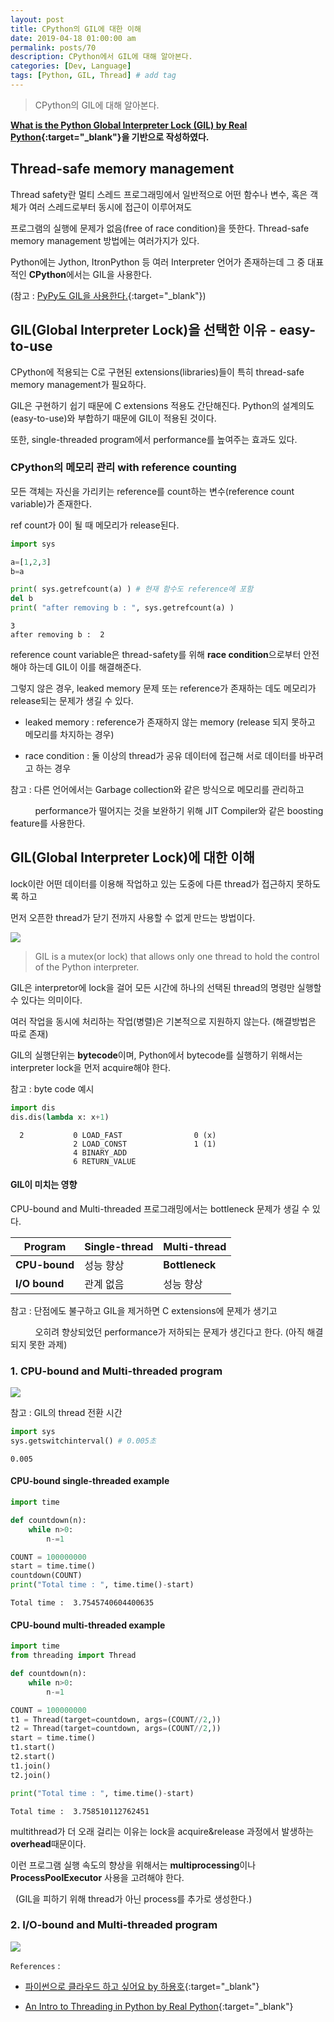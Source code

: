 ```yaml
---
layout: post
title: CPython의 GIL에 대한 이해
date: 2019-04-18 01:00:00 am
permalink: posts/70
description: CPython에서 GIL에 대해 알아본다.
categories: [Dev, Language]
tags: [Python, GIL, Thread] # add tag
---
```


> CPython의 GIL에 대해 알아본다.

**[What is the Python Global Interpreter Lock (GIL) by Real Python](https://realpython.com/python-gil/){:target="_blank"}을 기반으로 작성하였다.**


## Thread-safe memory management

Thread safety란 멀티 스레드 프로그래밍에서 일반적으로 어떤 함수나 변수, 혹은 객체가 여러 스레드로부터 동시에 접근이 이루어져도 

프로그램의 실행에 문제가 없음(free of race condition)을 뜻한다. Thread-safe memory management 방법에는 여러가지가 있다. 

Python에는 Jython, ItronPython 등 여러 Interpreter 언어가 존재하는데 그 중 대표적인 **CPython**에서는 GIL을 사용한다. 

(참고 : [PyPy도 GIL을 사용한다.](http://doc.pypy.org/en/latest/faq.html#does-pypy-have-a-gil-why){:target="_blank"})

##  GIL(Global Interpreter Lock)을 선택한 이유 - easy-to-use

CPython에 적용되는 C로 구현된 extensions(libraries)들이 특히 thread-safe memory management가 필요하다. 

GIL은 구현하기 쉽기 때문에 C extensions 적용도 간단해진다. Python의 설계의도(easy-to-use)와 부합하기 때문에 GIL이 적용된 것이다.

또한, single-threaded program에서 performance를 높여주는 효과도 있다.

### CPython의 메모리 관리 with reference counting

모든 객체는 자신을 가리키는 reference를 count하는 변수(reference count variable)가 존재한다.

ref count가 0이 될 때 메모리가 release된다.


```python
import sys

a=[1,2,3]
b=a

print( sys.getrefcount(a) ) # 현재 함수도 reference에 포함
del b
print( "after removing b : ", sys.getrefcount(a) )
```

    3
    after removing b :  2


reference count variable은 thread-safety를 위해 **race condition**으로부터 안전해야 하는데 GIL이 이를 해결해준다. 

그렇지 않은 경우, leaked memory 문제 또는 reference가 존재하는 데도 메모리가 release되는 문제가 생길 수 있다. 

* leaked memory : reference가 존재하지 않는 memory (release 되지 못하고 메모리를 차지하는 경우)

* race condition : 둘 이상의 thread가 공유 데이터에 접근해 서로 데이터를 바꾸려고 하는 경우

참고 : 다른 언어에서는 Garbage collection와 같은 방식으로 메모리를 관리하고 

&nbsp;&nbsp;&nbsp;&nbsp;&nbsp;&nbsp;&nbsp;&nbsp;&nbsp;&nbsp;performance가 떨어지는 것을 보완하기 위해 JIT Compiler와 같은 boosting feature를 사용한다.

##  GIL(Global Interpreter Lock)에 대한 이해

lock이란 어떤 데이터를 이용해 작업하고 있는 도중에 다른 thread가 접근하지 못하도록 하고 

먼저 오픈한 thread가 닫기 전까지 사용할 수 없게 만드는 방법이다.

![]({{site.baseurl}}/assets/img/python/python_gil_1.png)

> GIL is a mutex(or lock) that allows only one thread to hold the control of the Python interpreter.

GIL은 interpretor에 lock을 걸어 모든 시간에 하나의 선택된 thread의 명령만 실행할 수 있다는 의미이다. 

여러 작업을 동시에 처리하는 작업(병렬)은 기본적으로 지원하지 않는다. (해결방법은 따로 존재)

GIL의 실행단위는 **bytecode**이며, Python에서 bytecode를 실행하기 위해서는 interpreter lock을 먼저 acquire해야 한다.

참고 : byte code 예시


```python
import dis
dis.dis(lambda x: x+1)
```

      2           0 LOAD_FAST                0 (x)
                  2 LOAD_CONST               1 (1)
                  4 BINARY_ADD
                  6 RETURN_VALUE


#### GIL이 미치는 영향

CPU-bound and Multi-threaded 프로그래밍에서는 bottleneck 문제가 생길 수 있다.

|   Program        | Single-thread | Multi-thread |
|-----------|---------------|--------------|
| **CPU-bound** |    성능 향상    |     **Bottleneck**      |
| **I/O bound** |   관계 없음    |   성능  향상     |

참고 : 단점에도 불구하고 GIL을 제거하면 C extensions에 문제가 생기고 

&nbsp;&nbsp;&nbsp;&nbsp;&nbsp;&nbsp;&nbsp;&nbsp;&nbsp;&nbsp;오히려 향상되었던 performance가 저하되는 문제가 생긴다고 한다. (아직 해결되지 못한 과제)

### 1. CPU-bound and Multi-threaded program

![]({{site.baseurl}}/assets/img/python/python_gil_2.png)

참고 : GIL의 thread 전환 시간


```python
import sys
sys.getswitchinterval() # 0.005초
```

    0.005

#### CPU-bound single-threaded example


```python
import time

def countdown(n):
    while n>0:
        n-=1

COUNT = 100000000
start = time.time()
countdown(COUNT)
print("Total time : ", time.time()-start)
```

    Total time :  3.7545740604400635


#### CPU-bound multi-threaded example


```python
import time
from threading import Thread

def countdown(n):
    while n>0:
        n-=1

COUNT = 100000000
t1 = Thread(target=countdown, args=(COUNT//2,))
t2 = Thread(target=countdown, args=(COUNT//2,))
start = time.time()
t1.start()
t2.start()
t1.join()
t2.join()

print("Total time : ", time.time()-start)
```

    Total time :  3.758510112762451


multithread가 더 오래 걸리는 이유는 lock을 acquire&release 과정에서 발생하는 **overhead**때문이다.

이런 프로그램 실행 속도의 향상을 위해서는 **multiprocessing**이나 **ProcessPoolExecutor** 사용을 고려해야 한다. 
    
&nbsp;&nbsp;(GIL을 피하기 위해 thread가 아닌 process를 추가로 생성한다.)

### 2. I/O-bound and Multi-threaded program

![]({{site.baseurl}}/assets/img/python/python_gil_3.png)

`References` : 

* [파이썬으로 클라우드 하고 싶어요 by 하용호](https://www.slideshare.net/kthcorp/h32011c6pythonandcloud-111205023210phpapp02?from_m_app=ios){:target="_blank"}

* [An Intro to Threading in Python by Real Python](https://realpython.com/intro-to-python-threading/#producer-consumer-using-queue){:target="_blank"}
